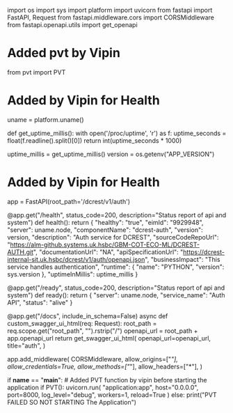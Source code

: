 import os
import sys
import platform
import uvicorn
from fastapi import FastAPI, Request
from fastapi.middleware.cors import CORSMiddleware
from fastapi.openapi.utils import get_openapi

# Added pvt by Vipin
from pvt import PVT

# Added by Vipin for Health
uname = platform.uname()

def get_uptime_millis():
    with open('/proc/uptime', 'r') as f:
        uptime_seconds = float(f.readline().split()[0])
    return int(uptime_seconds * 1000)

uptime_millis = get_uptime_millis()
version = os.getenv("APP_VERSION")

# Added by Vipin for Health
app = FastAPI(root_path='/dcrest/v1/auth')

@app.get("/health", status_code=200, description="Status report of api and system")
def health():
    return {
        "healthy": "true",
        "eimId": "9929948",
        "server": uname.node,
        "componentName": "dcrest-auth",
        "version": version,
        "description": "Auth service for DCREST",
        "sourceCodeRepoUrl": "https://alm-github.systems.uk.hsbc/GBM-COT-ECO-ML/DCREST-AUTH.git",
        "documentationUrl": "NA",
        "apiSpecificationUrl": "https://dcrest-internal-sit.uk.hsbc/dcrest/v1/auth/openapi.json",
        "businessImpact": "This service handles authentication",
        "runtime": {
            "name": "PYTHON",
            "version": sys.version
        },
        "uptimeInMillis": uptime_millis
    }

@app.get("/ready", status_code=200, description="Status report of api and system")
def ready():
    return {
        "server": uname.node,
        "service_name": "Auth API",
        "status": "alive"
    }

@app.get("/docs", include_in_schema=False)
async def custom_swagger_ui_html(req: Request):
    root_path = req.scope.get("root_path", "").rstrip("/")
    openapi_url = root_path + app.openapi_url
    return get_swagger_ui_html(
        openapi_url=openapi_url,
        title="auth",
    )

app.add_middleware(
    CORSMiddleware,
    allow_origins=["*"],
    allow_credentials=True,
    allow_methods=["*"],
    allow_headers=["*"],
)

if __name__ == "__main__":
    # Added PVT function by vipin before starting the application
    if PVT():
        uvicorn.run(
            "application:app",
            host="0.0.0.0",
            port=8000,
            log_level="debug",
            workers=1,
            reload=True
        )
    else:
        print("PVT FAILED SO NOT STARTING The Application")
